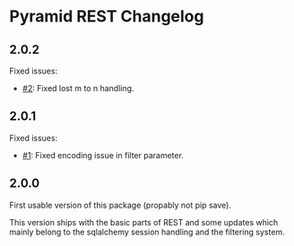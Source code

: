 Pyramid REST Changelog
======================

## 2.0.2

Fixed issues:

* [#2](https://github.com/vvmruder/pyramid_rest/issues/2): Fixed lost m to n handling.

## 2.0.1

Fixed issues:

* [#1](https://github.com/vvmruder/pyramid_rest/pull/1): Fixed encoding issue in filter parameter.

## 2.0.0

First usable version of this package (propably not pip save).

This version ships with the basic parts of REST and some updates which mainly belong to the sqlalchemy
session handling and the filtering system.
